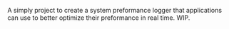 A simply project to create a system preformance logger that applications can use to better optimize their preformance in real time. WIP.
